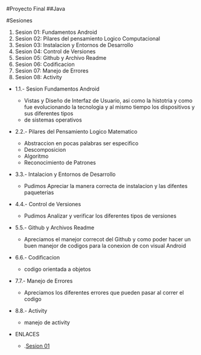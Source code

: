 #Proyecto Final 
##Java

#Sesiones
1. Sesion 01: Fundamentos Android
2. Sesion 02: Pilares del pensamiento Logico Computacional
3. Sesion 03: Instalacion y Entornos de Desarrollo
4. Sesion 04: Control de Versiones
5. Sesion 05: Github y Archivo Readme
6. Sesion 06: Codificacion
7. Sesion 07: Manejo de Errores
8. Sesion 08: Activity

*   1.1.- Sesion Fundamentos Android
      -  Vistas y Diseño de Interfaz de Usuario, asi como la histotria y como fue evolucionando la tecnologia y al mismo tiempo los dispositivos y sus diferentes tipos
      -  de sistemas operativos
*   2.2.- Pilares del Pensamiento Logico Matematico
      - Abstraccion en pocas palabras ser especifico
      - Descomposicion
      - Algoritmo
      - Reconocimiento de Patrones
*   3.3.- Intalacion y Entornos de Desarrollo
      - Pudimos Apreciar la manera correcta de instalacion y las difentes paqueterias
*   4.4.- Control de Versiones
      - Pudimos Analizar  y verificar los diferentes tipos de versiones
*   5.5.- Github y Archivos Readme
      - Apreciamos el manejor correcot del Github y como poder hacer un buen manejor de codigos para la conexion de con visual Android
*   6.6.- Codificacion
      - codigo orientada a objetos
*   7.7.- Manejo de Errores
      - Apreciamos los diferentes errores que pueden pasar al correr el codigo   
*   8.8.- Activity
      - manejo de activity
 
*   ENLACES

    -  .[Sesion 01](app/src/main/java/com/example/practicas)&nbsp;
   



     
